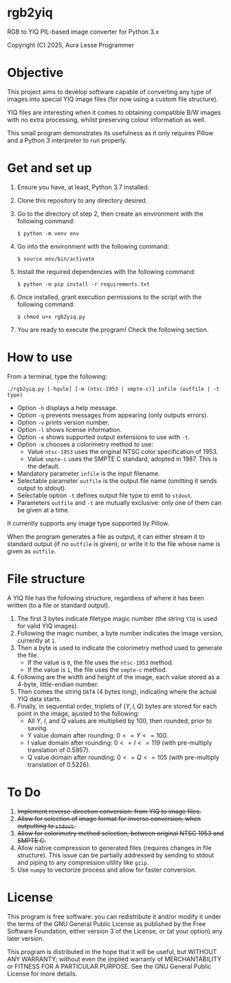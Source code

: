rgb2yiq
=======

RGB to YIQ PIL-based image converter for Python 3.x

Copyright (C) 2025, Aura Lesse Programmer

Objective
=========

This project aims to develop software capable of converting any type of images into special YIQ image files (for now using a custom file structure).

YIQ files are interesting when it comes to obtaining compatible B/W images with no extra processing, whilst preserving colour information as well.

This small program demonstrates its usefulness as it only requires Pillow and a Python 3 interpreter to run properly.

Get and set up
==============

1. Ensure you have, at least, Python 3.7 installed.
2. Clone this repository to any directory desired.
3. Go to the directory of step 2, then create an environment with the following command:

       $ python -m venv env

4. Go into the environment with the following command:

       $ source env/bin/activate

5. Install the required dependencies with the following command:

       $ python -m pip install -r requirements.txt

6. Once installed, grant execution permissions to the script with the following command:

       $ chmod u+x rgb2yiq.py

7. You are ready to execute the program! Check the following section.

How to use
==========

From a terminal, type the following:

    ./rgb2yiq.py [-hqvle] [-m (ntsc-1953 | smpte-c)] infile (outfile | -t type)

- Option `-h` displays a help message.
- Option `-q` prevents messages from appearing (only outputs errors).
- Option `-v` prints version number.
- Option `-l` shows license information.
- Option `-e` shows supported output extensions to use with `-t`.
- Option `-m` chooses a colorimetry method to use:
  * Value `ntsc-1953` uses the original NTSC color specification of 1953.
  * Value `smpte-c` uses the SMPTE C standard, adopted in 1987. This is the default.
- Mandatory parameter `infile` is the input filename.
- Selectable parameter `outfile` is the output file name (omitting it sends output to stdout).
- Selectable option `-t` defines output file type to emit to `stdout`.
- Parameters `outfile` and `-t` are mutually exclusive: only one of them can be given at a time.

It currently supports any image type supported by Pillow.

When the program generates a file as output, it can either stream it to standard output (if no `outfile` is given), or write it to the file whose name is given as `outfile`.

File structure
==============

A YIQ file has the following structure, regardless of where it has been written (to a file or standard output).

1. The first 3 bytes indicate filetype magic number (the string `YIQ` is used for valid YIQ images).
2. Following the magic number, a byte number indicates the image version, currently at `1`.
3. Then a byte is used to indicate the colorimetry method used to generate the file.
   * If the value is `0`, the file uses the `ntsc-1953` method.
   * If the value is `1`, the file uses the `smpte-c` method.
4. Following are the width and height of the image, each value stored as a 4-byte, little-endian number.
5. Then comes the string `DATA` (4 bytes long), indicating where the actual YIQ data starts.
6. Finally, in sequential order, triplets of $(Y, I, Q)$ bytes are stored for each point in the image, ajusted to the following:
   - All $Y$, $I$, and $Q$ values are multiplied by 100, then rounded, prior to saving.
   - Y value domain after rounding: $0 <= Y <= 100$.
   - I value domain after rounding: $0 <= I <= 119$ (with pre-multiply translation of $0.5957$).
   - Q value domain after rounding: $0 <= Q <= 105$ (with pre-multiply translation of $0.5226$).

To Do
=====

1. ~~Implement reverse-direction conversion: from YIQ to image files.~~
2. ~~Allow for selection of image format for inverse conversion, when outputting to `stdout`.~~
3. ~~Allow for colorimetry method selection, between original NTSC 1953 and SMPTE C.~~
4. Allow native compression to generated files (requires changes in file structure). This issue can be partially addressed by sending to stdout and piping to any compression utility like `gzip`.
5. Use `numpy` to vectorize process and allow for faster conversion.

License
=======

This program is free software: you can redistribute it and/or modify
it under the terms of the GNU General Public License as published by
the Free Software Foundation, either version 3 of the License, or
(at your option) any later version.

This program is distributed in the hope that it will be useful,
but WITHOUT ANY WARRANTY; without even the implied warranty of
MERCHANTABILITY or FITNESS FOR A PARTICULAR PURPOSE.  See the
GNU General Public License for more details.
